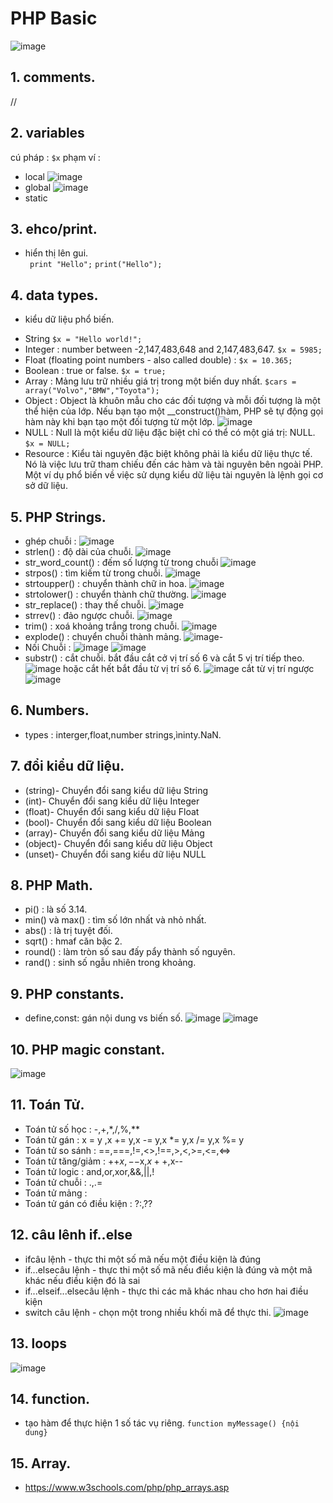 # PHP Basic
![image](https://github.com/user-attachments/assets/8febb743-0681-4a5c-a8b5-8631634bc56c)
## 1. comments.
 //
## 2. variables
cú pháp : 
```$x```
phạm ví : 
- local
![image](https://github.com/user-attachments/assets/8a55e15c-10a5-42d2-a447-3a1ede06ca9e)
- global
![image](https://github.com/user-attachments/assets/bbb28f82-d53a-47c9-8079-d685af52ef51)
- static
## 3.  ehco/print.
- hiển thị lên gui.  
``` print "Hello";```
```print("Hello");```
## 4. data types.
- kiểu dữ liệu phổ biến.
+ String
```$x = "Hello world!";```
+ Integer : number between -2,147,483,648 and 2,147,483,647.
```$x = 5985;```
+ Float (floating point numbers - also called double) :
```$x = 10.365;```
+ Boolean : true or false.
```$x = true; ```
+ Array : Mảng lưu trữ nhiều giá trị trong một biến duy nhất.
 ```$cars = array("Volvo","BMW","Toyota");```
+ Object : Object là khuôn mẫu cho các đối tượng và mỗi đối tượng là một thể hiện của lớp.
Nếu bạn tạo một __construct()hàm, PHP sẽ tự động gọi hàm này khi bạn tạo một đối tượng từ một lớp.
![image](https://github.com/user-attachments/assets/25a45fa8-e525-468e-b7b2-ebe60553f84f)
+ NULL : Null là một kiểu dữ liệu đặc biệt chỉ có thể có một giá trị: NULL.
```$x = NULL; ```
+ Resource : Kiểu tài nguyên đặc biệt không phải là kiểu dữ liệu thực tế. Nó là việc lưu trữ tham chiếu đến các hàm và tài nguyên bên ngoài PHP.
Một ví dụ phổ biến về việc sử dụng kiểu dữ liệu tài nguyên là lệnh gọi cơ sở dữ liệu.
## 5. PHP Strings.
- ghép chuỗi :
![image](https://github.com/user-attachments/assets/1c9be7c9-2283-4b73-88d3-7a1748064824)
- strlen() :  độ dài của chuỗi.
![image](https://github.com/user-attachments/assets/fe584465-de3b-495a-b480-8fee8b0e5769)
- str_word_count() : đếm số lượng từ trong chuỗi
![image](https://github.com/user-attachments/assets/357c5369-8073-4a06-9527-89a7baeccf35)
- strpos() : tìm kiếm từ trong chuỗi.
![image](https://github.com/user-attachments/assets/3de101f2-05b5-4c72-b4b5-43c37804ba94)
- strtoupper() : chuyển thành chữ in hoa.
![image](https://github.com/user-attachments/assets/a6229c24-d3b9-4ca7-8ca8-52a2d324a03e)
- strtolower() : chuyển thành chữ thường.
![image](https://github.com/user-attachments/assets/2e3b03ad-78d1-41bd-99a5-03fa0ae082ee)
-  str_replace() : thay thế chuỗi.
![image](https://github.com/user-attachments/assets/8bf516e7-2e6c-43cc-807c-99118b55eefe)
- strrev() : đảo ngược chuỗi.
![image](https://github.com/user-attachments/assets/96ae1d16-fe38-452f-a8f1-28f200d9eff8)
- trim() : xoá khoảng trắng trong chuỗi.
![image](https://github.com/user-attachments/assets/afe95f9e-ba33-40bb-9202-154cedc9ccd8)
- explode() : chuyển chuỗi  thành mảng.
![image](https://github.com/user-attachments/assets/f4e8fdb7-d844-445b-a5f6-dece57c82a8c)-
- Nối Chuỗi :
![image](https://github.com/user-attachments/assets/64ac0d10-9bb9-4c4e-8a6b-660e1a4587f9)
![image](https://github.com/user-attachments/assets/a0d1144a-6924-45aa-83bd-54ffc7774b22)
- substr() : cắt chuỗi.
bắt đầu cắt cở vị trí số 6 và cắt 5 vị trí tiếp theo.
![image](https://github.com/user-attachments/assets/c078d917-ad63-4b6b-9f53-22216e2e0975)
hoặc cắt hết bắt đầu từ vị trí số 6.
![image](https://github.com/user-attachments/assets/9bb3fd19-f259-4b81-a266-ac54718ca244)
 cắt từ vị trí ngược
![image](https://github.com/user-attachments/assets/478714ed-51fb-481f-8961-43241e7bfac6)
## 6. Numbers. 
- types : interger,float,number strings,ìninty.NaN.
## 7. đổi kiểu dữ liệu.
- (string)- Chuyển đổi sang kiểu dữ liệu String
- (int)- Chuyển đổi sang kiểu dữ liệu Integer
- (float)- Chuyển đổi sang kiểu dữ liệu Float
- (bool)- Chuyển đổi sang kiểu dữ liệu Boolean
- (array)- Chuyển đổi sang kiểu dữ liệu Mảng
- (object)- Chuyển đổi sang kiểu dữ liệu Object
- (unset)- Chuyển đổi sang kiểu dữ liệu NULL
## 8. PHP Math.
- pi() : là số 3.14.
- min() và max() : tìm số lớn nhất và nhỏ nhất.
- abs() : là trị tuyệt đối.
- sqrt() : hmaf căn bậc 2.
- round() : làm tròn số sau đấy pẩy thành số nguyên.
- rand() : sinh số ngẫu nhiên trong khoảng.
## 9. PHP constants.
- define,const: gán nội dung vs biến số.
![image](https://github.com/user-attachments/assets/3ef76910-3a8e-43c7-b3ac-a732392be707)
![image](https://github.com/user-attachments/assets/7ede5cde-e4c2-46db-8e28-117cada0bad8)
## 10. PHP magic constant.
![image](https://github.com/user-attachments/assets/af956280-0477-4c09-8cf4-50dcbe831da6)
## 11. Toán Tử.
- Toán tử số học : -,+,*,/,%,**
- Toán tử gán : x = y	,x += y,x -= y,x *= y,x /= y,x %= y
- Toán tử so sánh : ==,===,!=,<>,!==,>,<,>=,<=,<=>
- Toán tử tăng/giảm : ++$x,--$x,$x++,$x--
- Toán tử logic :  and,or,xor,&&,||,!
- Toán tử chuỗi : .,.=
- Toán tử mảng : 
- Toán tử gán có điều kiện : ?:,??
## 12. câu lênh if..else
- ifcâu lệnh - thực thi một số mã nếu một điều kiện là đúng
- if...elsecâu lệnh - thực thi một số mã nếu điều kiện là đúng và một mã khác nếu điều kiện đó là sai
- if...elseif...elsecâu lệnh - thực thi các mã khác nhau cho hơn hai điều kiện
- switch câu lệnh - chọn một trong nhiều khối mã để thực thi.
![image](https://github.com/user-attachments/assets/2e09d1ff-ff99-4179-9940-f9d8628aa9fc)
## 13. loops 
![image](https://github.com/user-attachments/assets/9d24251d-5272-45d5-a70e-64bad49cefbd)

## 14. function.
- tạo hàm để thực hiện 1 số tác vụ riêng.
```function myMessage() {nội dung}```
## 15. Array.
- https://www.w3schools.com/php/php_arrays.asp
